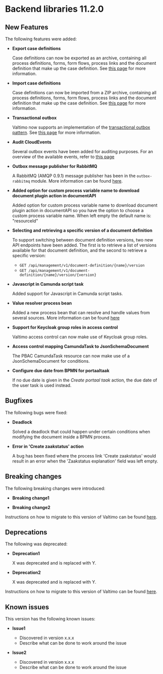 # Backend libraries 11.2.0

## New Features

The following features were added:

* **Export case definitions**

  Case definitions can now be exported as an archive, containing all process definitions, forms, form flows,
  process links and the document definition that make up the case definition. See 
  [this page](/using-valtimo/case/exporting-case-definitions.md#export) for more information.

* **Import case definitions**

  Case definitions can now be imported from a ZIP archive, containing all process definitions, forms, form flows,
  process links and the document definition that make up the case definition. See
  [this page](/using-valtimo/case/exporting-case-definitions.md#import) for more information.

* **Transactional outbox**

  Valtimo now supports an implementation of
  the [transactional outbox pattern](https://microservices.io/patterns/data/transactional-outbox.html). See
  [this page](/getting-started/modules/core/outbox.md) for more information.

* **Audit CloudEvents**

  Several outbox events have been added for auditing purposes. For an overview of the available events, refer to
  [this page](/reference/modules/outbox.md)

* **Outbox message publisher for RabbitMQ**

  A RabbitMQ (AMQP 0.9.1) message publisher has been in the `outbox-rabbitmq` module. More information can be found [here](/getting-started/modules/core/outbox-rabbitmq.md). 

* **Added option for custom process variable name to download document plugin action in documentAPI**

  Added option for custom process variable name to download document plugin action in documentAPI so you have the option to choose a custom process variable name.
  When left empty the default name is: "resourceId"

* **Selecting and retrieving a specific version of a document definition**
  
  To support switching between document definition versions, two new API endpoints have been added. The first is to
  retrieve a list of versions available for that document definition, and the second to retrieve a specific version:
  - ```GET /api/management/v1/document-definition/{name}/version```
  - ```GET /api/management/v1/document-definition/{name}/version/{version}```

* **Javascript in Camunda script task**
  
  Added support for Javascript in Camunda script tasks.

* **Value resolver process bean**

  Added a new process bean that can resolve and handle values from several sources. More information can be
  found [here](/reference/process-beans.md#valueresolverdelegateservice)

* **Support for Keycloak group roles in access control**

  Valtimo access control can now make use of Keycloak group roles.

* **Access control mapping CamundaTask to JsonSchemaDocument**

  The PBAC CamundaTask resource can now make use of a JsonSchemaDocument for conditions.

* **Configure due date from BPMN for portaaltaak**

  If no due date is given in the *Create portaal taak* action, the due date of the user task is used instead.

## Bugfixes

The following bugs were fixed:

* **Deadlock**

  Solved a deadlock that could happen under certain conditions when modifying the document inside a BPMN process.

* **Error in 'Create zaakstatus' action**

  A bug has been fixed where the process link 'Create zaakstatus' would result in an error when the 'Zaakstatus
  explanation' field was left empty.

## Breaking changes

The following breaking changes were introduced:

* **Breaking change1**

* **Breaking change2**

Instructions on how to migrate to this version of Valtimo can be found [here](migration.md).

## Deprecations

The following was deprecated:

* **Deprecation1**

  X was deprecated and is replaced with Y.

* **Deprecation2**

  X was deprecated and is replaced with Y.

Instructions on how to migrate to this version of Valtimo can be found [here](migration.md).

## Known issues

This version has the following known issues:

* **Issue1**
  * Discovered in version x.x.x
  * Describe what can be done to work around the issue

* **Issue2**
  * Discovered in version x.x.x
  * Describe what can be done to work around the issue
